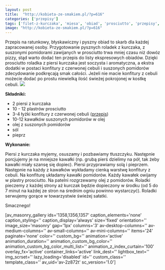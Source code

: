```yaml
---
layout: post
title:  "http://kobieta-ze-smakiem.pl/?p=616"
categories: ['przepisy']
tags: ['filet-z-kurczaka', 'miesa', 'obiad', 'prosciutto', 'przepisy', 'suszone-pomidory']
image: "http://kobieta-ze-smakiem.pl/?p=616"
---
```

Przepis na ratunkowy, błyskawiczny i pyszny obiad to skarb dla każdej zapracowanej osoby. Przygotowanie pysznych roladek z kurczaka, z suszonymi pomidorami zawijanych w prosciutto trwa mniej czasu niż dowóz pizzy, stąd warto dodać ten przepis do listy ekspresowych obiadów. Dzięki prosciutto roladka z piersi kurczaka jest soczysta i aromatyczna, a ekstra dodatki w postaci konfitury z czerwonej cebuli i suszonych pomidorów zdecydowanie podkręcają smak całości. Jeżeli nie macie konfitury z cebuli możecie dodać po prostu niewielką ilość świeżej pokrojonej w kostkę cebuli.
![](https://kobietazesmakiem.pl/wp-content/uploads/2015/03/roladka-z-kurczaka-w-prosciutto-2-300x222.jpg)



**Składniki:**
* 2 piersi z kurczaka
* 10 - 12 plastrów prosciutto
* 3-4 łyżki konfitury z czerwonej cebuli ([przepis](https://kobietazesmakiem.pl/konfitura-z-czerwonej-cebuli/ "przepis"))
* 10-12 kawałków suszonych pomidorów w olej
* olej z suszonych pomidorów
* sól
* pieprz


**Wykonanie:**

Piersi z kurczaka myjemy, osuszamy i pozbawiamy tłuszczyku. Następnie porcjujemy je na mniejsze kawałki (np. grubą pierś dzielimy na pół, tak żeby kawałki miały szansę się dopiec). Piersi przyprawiamy solą i pieprzem. Następnie na każdy z kawałków wykładamy cienką warstwę konfitury z cebuli. Na konfiturę układamy kawałki pomidorów. Każdy kawałek owijamy w plastry prosciutto. Na patelni rozgrzewamy olej z pomidorów. Roladki pieczemy z każdej strony aż kurczak będzie dopieczony w środku (od 5 do 7 minut na każdej ze stron na średnim ogniu powinno wystarczyć). Roladki serwujemy gorące w towarzystwie świeżej sałatki.

Smacznego!

[av\_masonry\_gallery ids='1358,1356,1357' caption\_elements='none' caption\_styling='' caption\_display='always' size='fixed' orientation='' image\_size='masonry' gap='1px' columns='3' av-desktop-columns='' av-medium-columns='' av-small-columns='' av-mini-columns='' items='24' paginate='none' color='' custom\_bg='' animation='active' animation\_duration='' animation\_custom\_bg\_color='' animation\_custom\_bg\_color\_multi\_list='' animation\_z\_index\_curtain='100' overlay\_fx='active' container\_links='active' link\_dest='' lightbox\_text='' img\_scrset='' lazy\_loading='disabled' id='' custom\_class='' template\_class='' av\_uid='av-2z872t' sc\_version='1.0']
    